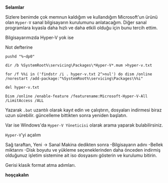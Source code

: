 **Selamlar**

Sizlere benimde çok memnun kaldığım ve kullandığım Microsoft'un ürünü olan `Hyper-V` sanal bilgisayarın kurulumunu anlatacağım.
Diğer sanal programlara kıyasla daha hızlı ve daha etkili olduğu için bunu tercih ettim.

Bilgisayarımızda Hyper-V yok ise  

Not defterine 
```
pushd "%~dp0"

dir /b %SystemRoot%\servicing\Packages\*Hyper-V*.mum >hyper-v.txt

for /f %%i in ('findstr /i . hyper-v.txt 2^>nul') do dism /online /norestart /add-package:"%SystemRoot%\servicing\Packages\%%i"

del hyper-v.txt

Dism /online /enable-feature /featurename:Microsoft-Hyper-V-All /LimitAccess /ALL
```
Yazarak `.bat` uzantılı olarak kayıt edin ve çalıştırın, dosyaları indirmesi biraz uzun sürebilir. güncelleme bittikten sonra yeniden başlatın.

Var ise Windows'da `Hyper-V Yöneticisi` olarak arama yaparak bulabilirsiniz.

`Hyper-V`'yi açalım 



Sağ taraftan, Yeni -> Sanal Makina dedikten sonra
-Bilgisayarın adını
-Bellek miktarını
-Disk boyutu 
ve yükleme seçeneklerinden daha önceden indirmiş olduğunuz işletim sistemine ait iso dosyasını gösterin ve kurulumu bitirin.

Gerisi klasik format atma adımları.

**hoşçakalın**



 
